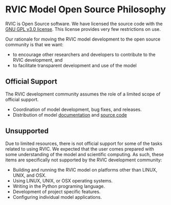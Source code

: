 # RVIC Model Open Source Philosophy

RVIC is Open Source software.  We have licensed the source code with the [GNU GPL v3.0 license](http://www.gnu.org/licenses/gpl-3.0.html).  This license provides very few restrictions on use.

Our rationale for moving the RVIC model development to the open source community is that we want:
- to encourage other researchers and developers to contribute to the RVIC development,  and
- to facilitate transparent development and use of the model

## Official Support

The RVIC development community assumes the role of a limited scope of official support.

- Coordination of model development, bug fixes, and releases.
- Distribution of model [documentation](http://vic.readthedocs.org/en/latest/) and [source code](https://github.com/UW-Hydro/RVIC)

## Unsupported

Due to limited resources, there is not official support for some of the tasks related to using RVIC.  We expected that the user comes prepared with some understanding of the model and scientific computing.  As such, these items are specifically not supported by the RVIC development community:

- Building and running the RVIC model on platforms other than LINUX, UNIX, and OSX.
- Using LINUX, UNIX, or OSX operating systems.
- Writing in the Python programing language.
- Development of project specific features.
- Configuring individual model applications.
